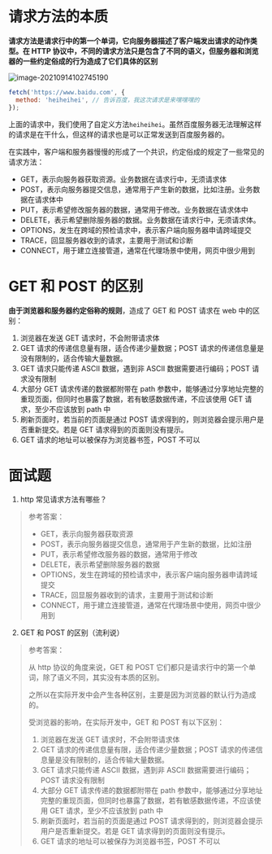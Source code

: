 # 请求方法的本质

**请求方法是请求行中的第一个单词，它向服务器描述了客户端发出请求的动作类型。在 HTTP 协议中，不同的请求方法只是包含了不同的语义，但服务器和浏览器的一些约定俗成的行为造成了它们具体的区别**

![image-20210914102745190](https://qiniucloud.qishilong.space/images/202307311324676.png)

```js
fetch('https://www.baidu.com', {
  method: 'heiheihei', // 告诉百度，我这次请求是来嘿嘿嘿的
});
```

上面的请求中，我们使用了自定义方法`heiheihei`。虽然百度服务器无法理解这样的请求是在干什么，但这样的请求也是可以正常发送到百度服务器的。

在实践中，客户端和服务器慢慢的形成了一个共识，约定俗成的规定了一些常见的请求方法：

- GET，表示向服务器获取资源。业务数据在请求行中，无须请求体
- POST，表示向服务器提交信息，通常用于产生新的数据，比如注册。业务数据在请求体中
- PUT，表示希望修改服务器的数据，通常用于修改。业务数据在请求体中
- DELETE，表示希望删除服务器的数据。业务数据在请求行中，无须请求体。
- OPTIONS，发生在跨域的预检请求中，表示客户端向服务器申请跨域提交
- TRACE，回显服务器收到的请求，主要用于测试和诊断
- CONNECT，用于建立连接管道，通常在代理场景中使用，网页中很少用到

# GET 和 POST 的区别

**由于浏览器和服务器约定俗称的规则**，造成了 GET 和 POST 请求在 web 中的区别：

1. 浏览器在发送 GET 请求时，不会附带请求体
2. GET 请求的传递信息量有限，适合传递少量数据；POST 请求的传递信息量是没有限制的，适合传输大量数据。
3. GET 请求只能传递 ASCII 数据，遇到非 ASCII 数据需要进行编码；POST 请求没有限制
4. 大部分 GET 请求传递的数据都附带在 path 参数中，能够通过分享地址完整的重现页面，但同时也暴露了数据，若有敏感数据传递，不应该使用 GET 请求，至少不应该放到 path 中
5. 刷新页面时，若当前的页面是通过 POST 请求得到的，则浏览器会提示用户是否重新提交。若是 GET 请求得到的页面则没有提示。
6. GET 请求的地址可以被保存为浏览器书签，POST 不可以

# 面试题

1. http 常见请求方法有哪些？

> 参考答案：
>
> - GET，表示向服务器获取资源
> - POST，表示向服务器提交信息，通常用于产生新的数据，比如注册
> - PUT，表示希望修改服务器的数据，通常用于修改
> - DELETE，表示希望删除服务器的数据
> - OPTIONS，发生在跨域的预检请求中，表示客户端向服务器申请跨域提交
> - TRACE，回显服务器收到的请求，主要用于测试和诊断
> - CONNECT，用于建立连接管道，通常在代理场景中使用，网页中很少用到

2. GET 和 POST 的区别（流利说）

> 参考答案：
>
> 从 http 协议的角度来说，GET 和 POST 它们都只是请求行中的第一个单词，除了语义不同，其实没有本质的区别。
>
> 之所以在实际开发中会产生各种区别，主要是因为浏览器的默认行为造成的。
>
> 受浏览器的影响，在实际开发中，GET 和 POST 有以下区别：
>
> 1. 浏览器在发送 GET 请求时，不会附带请求体
> 2. GET 请求的传递信息量有限，适合传递少量数据；POST 请求的传递信息量是没有限制的，适合传输大量数据。
> 3. GET 请求只能传递 ASCII 数据，遇到非 ASCII 数据需要进行编码；POST 请求没有限制
> 4. 大部分 GET 请求传递的数据都附带在 path 参数中，能够通过分享地址完整的重现页面，但同时也暴露了数据，若有敏感数据传递，不应该使用 GET 请求，至少不应该放到 path 中
> 5. 刷新页面时，若当前的页面是通过 POST 请求得到的，则浏览器会提示用户是否重新提交。若是 GET 请求得到的页面则没有提示。
> 6. GET 请求的地址可以被保存为浏览器书签，POST 不可以
